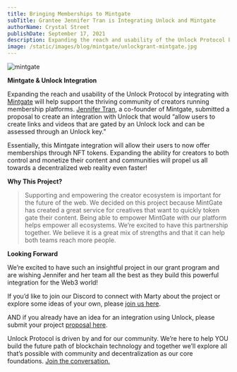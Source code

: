 ```yaml
---
title: Bringing Memberships to Mintgate
subTitle: Grantee Jennifer Tran is Integrating Unlock and Mintgate
authorName: Crystal Street
publishDate: September 17, 2021
description: Expanding the reach and usability of the Unlock Protocol by integrating with Mintgate will help support the thriving community of creators running membership platforms.
image: /static/images/blog/mintgate/unlockgrant-mintgate.jpg
---
```


![mintgate](/static/images/blog/mintgate/unlockgrant-mintgate.jpg)

**Mintgate & Unlock Integration**

Expanding the reach and usability of the Unlock Protocol by integrating with [Mintgate](https://www.mintgate.io/) will help support the thriving community of creators running membership platforms. [Jennifer Tran](https://medium.com/@jennifer.trincoll), a co-founder of Mintgate, submitted a proposal to create an integration with Unlock that would “allow users to create links and videos that are gated by an Unlock lock and can be assessed through an Unlock key.”

Essentially, this Mintgate integration will allow their users to now offer memberships through NFT tokens. Expanding the ability for creators to both control and monetize their content and communities will propel us all towards a decentralized web reality even faster!

**Why This Project?**

> Supporting and empowering the creator ecosystem is important for the future of the web. We decided on this project because MintGate has created a great service for creatives that want to quickly token gate their content. Being able to empower MintGate with our platform helps empower all ecosystems. We’re excited to have this partnership together. We believe it is a great mix of strengths and that it can help both teams reach more people.

**Looking Forward**

We’re excited to have such an insightful project in our grant program and are wishing Jennifer and her team all the best as they build this powerful integration for the Web3 world!

If you’d like to join our Discord to connect with Marty about the project or explore some ideas of your own, please [join us here](https://discord.gg/Ah6ZEJyTDp).

AND if you already have an idea for an integration using Unlock, please submit your project [proposal here](https://share.hsforms.com/1gAdLgNOESNCWJ9bJxCUAMwbvg22).

Unlock Protocol is driven by and for our community. We’re here to help YOU build the future path of blockchain technology and together we’ll explore all that’s possible with community and decentralization as our core foundations. [Join the conversation.](https://unlock.community/)